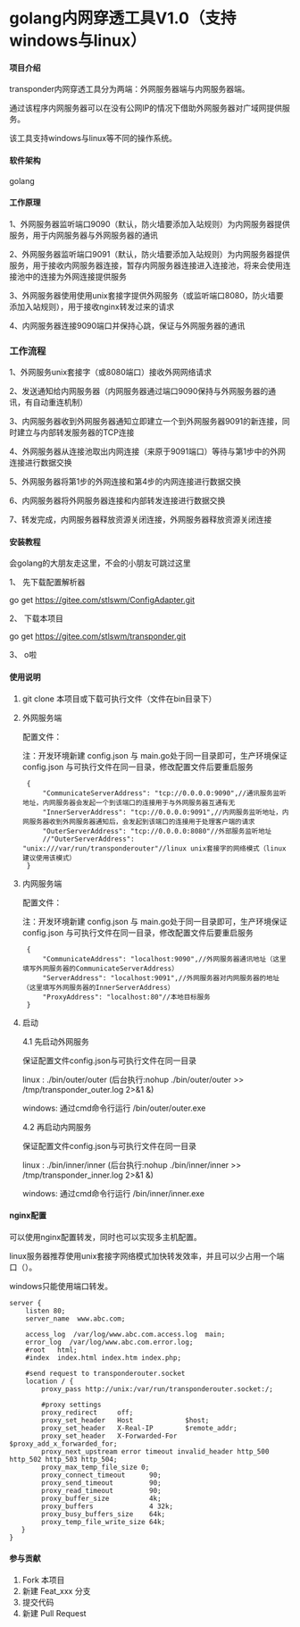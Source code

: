 # golang内网穿透工具V1.0（支持windows与linux）

#### 项目介绍
transponder内网穿透工具分为两端：外网服务器端与内网服务器端。

通过该程序内网服务器可以在没有公网IP的情况下借助外网服务器对广域网提供服务。

该工具支持windows与linux等不同的操作系统。

#### 软件架构
golang


#### 工作原理

1、外网服务器监听端口9090（默认，防火墙要添加入站规则）为内网服务器提供服务，用于内网服务器与外网服务器的通讯

2、外网服务器监听端口9091（默认，防火墙要添加入站规则）为内网服务器提供服务，用于接收内网服务器连接，暂存内网服务器连接进入连接池，将来会使用连接池中的连接为外网连接提供服务

3、外网服务器使用使用unix套接字提供外网服务（或监听端口8080，防火墙要添加入站规则），用于接收nginx转发过来的请求

4、内网服务器连接9090端口并保持心跳，保证与外网服务器的通讯


### 工作流程

1、外网服务unix套接字（或8080端口）接收外网网络请求

2、发送通知给内网服务器（内网服务器通过端口9090保持与外网服务器的通讯，有自动重连机制）

3、内网服务器收到外网服务器通知立即建立一个到外网服务器9091的新连接，同时建立与内部转发服务器的TCP连接

4、外网服务器从连接池取出内网连接（来原于9091端口）等待与第1步中的外网连接进行数据交换

5、外网服务器将第1步的外网连接和第4步的内网连接进行数据交换

6、内网服务器将外网服务器连接和内部转发连接进行数据交换

7、转发完成，内网服务器释放资源关闭连接，外网服务器释放资源关闭连接

#### 安装教程

会golang的大朋友走这里，不会的小朋友可跳过这里

1、 先下载配置解析器 

go get https://gitee.com/stlswm/ConfigAdapter.git

2、 下载本项目

go get https://gitee.com/stlswm/transponder.git

3、 o啦


#### 使用说明

1. git clone 本项目或下载可执行文件（文件在bin目录下）

2. 外网服务端

    配置文件：
    
    注：开发环境新建 config.json 与 main.go处于同一目录即可，生产环境保证 config.json 与可执行文件在同一目录，修改配置文件后要重启服务

        
        { 
            "CommunicateServerAddress": "tcp://0.0.0.0:9090",//通讯服务监听地址，内网服务器会发起一个到该端口的连接用于与外网服务器互通有无
            "InnerServerAddress": "tcp://0.0.0.0:9091",//内网服务监听地址，内网服务器收到外网服务器通知后，会发起到该端口的连接用于处理客户端的请求
            "OuterServerAddress": "tcp://0.0.0.0:8080"//外部服务监听地址
            //"OuterServerAddress": "unix:///var/run/transponderouter"//linux unix套接字的网络模式（linux建议使用该模式）
        }

3. 内网服务端

    配置文件：
    
    注：开发环境新建 config.json 与 main.go处于同一目录即可，生产环境保证 config.json 与可执行文件在同一目录，修改配置文件后要重启服务
    
        
        {
            "CommunicateAddress": "localhost:9090",//外网服务器通讯地址（这里填写外网服务器的CommunicateServerAddress）
            "ServerAddress": "localhost:9091",//外网服务器对内网服务器的地址（这里填写外网服务器的InnerServerAddress）
            "ProxyAddress": "localhost:80"//本地目标服务
        }
    
4. 启动

   4.1 先启动外网服务 
   
   保证配置文件config.json与可执行文件在同一目录
   
    
    linux : ./bin/outer/outer (后台执行:nohup ./bin/outer/outer >> /tmp/transponder_outer.log 2>&1 &)
    
    windows: 通过cmd命令行运行 /bin/outer/outer.exe
        
   4.2 再启动内网服务
   
   保证配置文件config.json与可执行文件在同一目录
   
    linux : ./bin/inner/inner (后台执行:nohup ./bin/inner/inner >> /tmp/transponder_inner.log 2>&1 &)
    
    windows: 通过cmd命令行运行 /bin/inner/inner.exe
		
#### nginx配置

可以使用nginx配置转发，同时也可以实现多主机配置。

linux服务器推荐使用unix套接字网络模式加快转发效率，并且可以少占用一个端口（）。

windows只能使用端口转发。

    server {
		listen 80;
		server_name  www.abc.com;
	 
		access_log  /var/log/www.abc.com.access.log  main;
		error_log  /var/log/www.abc.com.error.log;
		#root   html;
		#index  index.html index.htm index.php;
	 
		#send request to transponderouter.socket
		location / {
			proxy_pass http://unix:/var/run/transponderouter.socket:/;
			
			#proxy settings
			proxy_redirect     off;
			proxy_set_header   Host             $host;
			proxy_set_header   X-Real-IP        $remote_addr;
			proxy_set_header   X-Forwarded-For  $proxy_add_x_forwarded_for;
			proxy_next_upstream error timeout invalid_header http_500 http_502 http_503 http_504;
			proxy_max_temp_file_size 0;
			proxy_connect_timeout      90;
			proxy_send_timeout         90;
			proxy_read_timeout         90;
			proxy_buffer_size          4k;
			proxy_buffers              4 32k;
			proxy_busy_buffers_size    64k;
			proxy_temp_file_write_size 64k;
	   }
	}

#### 参与贡献

1. Fork 本项目
2. 新建 Feat_xxx 分支
3. 提交代码
4. 新建 Pull Request